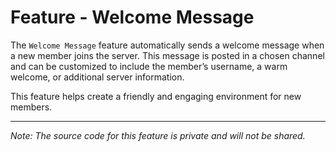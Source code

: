 # Feature - Welcome Message  

The `Welcome Message` feature automatically sends a welcome message when a new member joins the server. This message is posted in a chosen channel and can be customized to include the member’s username, a warm welcome, or additional server information.  

This feature helps create a friendly and engaging environment for new members.

---  

*Note: The source code for this feature is private and will not be shared.*  

<!-- 📄 Last edited by SyntexDev -->
